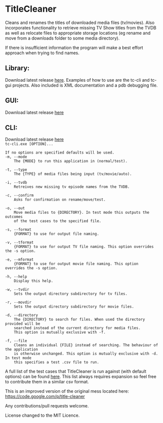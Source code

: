 TitleCleaner
============

Cleans and renames the titles of downloaded media files (tv/movies).
Also incorporates functionality to retrieve missing TV Show titles from the TVDB as well as relocate files to appropriate storage locations (eg rename and move from a downloads folder to some media directory).

If there is insufficient information the program will make a best effort approach when trying to find names.

Library:<br />
---
Download latest release [here](https://github.com/mrkno/TitleCleaner/releases/download/v2.0/TitleCleanerLib.zip).
Examples of how to use are the tc-cli and tc-gui projects. Also included is XML documentation and a pdb debugging file.

GUI:<br />
---
Download latest release [here](https://github.com/mrkno/TitleCleaner/releases/download/v2.0/tc-gui.zip)

CLI:<br />
---
Download latest release [here](https://github.com/mrkno/TitleCleaner/releases/download/v2.0/tc-cli.zip)
<br /><code>tc-cli.exe [OPTION]...</code>

	If no options are specified defaults will be used.
	-m, --mode
		The {MODE} to run this application in (normal/test).
		
	-t, --type
		The {TYPE} of media files being input (tv/movie/auto).
		
	-i, --tvdb
		Retreives new missing tv episode names from the TVDB.
		
	-c, --confirm
		Asks for confirmation on rename/move/test.
		
	-o, --out
		Move media files to {DIRECTORY}. In test mode this outputs the outcomes
		of the test cases to the specified file.
		
	-s, --format
		{FORMAT} to use for output file naming.
		
	-v, --tformat
		{FORMAT} to use for output TV file naming. This option overrides the -s option.
		
	-e, --mformat
		{FORMAT} to use for output movie file naming. This option overrides the -s option.
		
	-h, --help
		Display this help.
		
	-w, --tvdir
		Sets the output directory subdirectory for tv files.
		
	-r, --movdir
		Sets the output directory subdirectory for movie files.
			
	-d, --directory
		The {DIRECTORY} to search for files. When used the directory provided will be
		searched instead of the current directory for media files.
		This option is mutually exclusive with -f.
		
	-f, --file
		Cleans an individual {FILE} instead of searching. The behaviour of the application
		is otherwise unchanged. This option is mutually exclusive with -d. In test mode
		this specifies a test .csv file to run.

A full list of the test cases that TitleCleaner is run against (with default options) can be found  [here](https://github.com/mrkno/TitleCleaner/blob/master/MediaFileParser/Tests/tests.csv).
This list always requires expansion so feel free to contribute them in a similar csv format.

This is an improved version of the original mess located here:
https://code.google.com/p/title-cleaner

Any contributions/pull requests welcome.

License changed to the MIT Licence.
